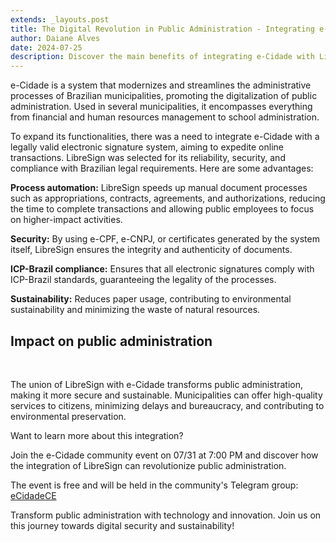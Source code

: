 ```yaml
---
extends: _layouts.post
title: The Digital Revolution in Public Administration - Integrating e-Cidade with LibreSign
author: Daiane Alves
date: 2024-07-25
description: Discover the main benefits of integrating e-Cidade with LibreSign and see how this partnership is transforming the digitalization of municipalities, promoting agility, security, and sustainability.
---
```


e-Cidade is a system that modernizes and streamlines the administrative processes of Brazilian municipalities, promoting the digitalization of public administration. Used in several municipalities, it encompasses everything from financial and human resources management to school administration.

To expand its functionalities, there was a need to integrate e-Cidade with a legally valid electronic signature system, aiming to expedite online transactions. LibreSign was selected for its reliability, security, and compliance with Brazilian legal requirements. Here are some advantages:

**Process automation:** 
LibreSign speeds up manual document processes such as appropriations, contracts, agreements, and authorizations, reducing the time to complete transactions and allowing public employees to focus on higher-impact activities.

**Security:** 
By using e-CPF, e-CNPJ, or certificates generated by the system itself, LibreSign ensures the integrity and authenticity of documents.

**ICP-Brazil compliance:** 
Ensures that all electronic signatures comply with ICP-Brazil standards, guaranteeing the legality of the processes.

**Sustainability:** 
Reduces paper usage, contributing to environmental sustainability and minimizing the waste of natural resources.

## Impact on public administration

<br>

The union of LibreSign with e-Cidade transforms public administration, making it more secure and sustainable. Municipalities can offer high-quality services to citizens, minimizing delays and bureaucracy, and contributing to environmental preservation.

Want to learn more about this integration?

Join the e-Cidade community event on 07/31 at 7:00 PM and discover how the integration of LibreSign can revolutionize public administration.

The event is free and will be held in the community's Telegram group: [eCidadeCE](https://t.me/eCidadeCE)

Transform public administration with technology and innovation. Join us on this journey towards digital security and sustainability!